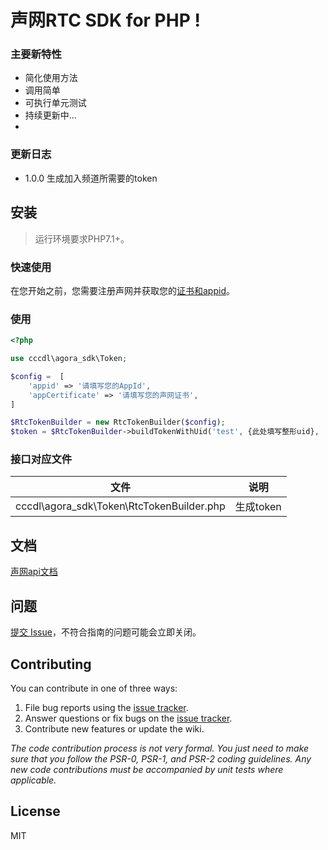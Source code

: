 # 声网RTC SDK for PHP  !

### 主要新特性

* 简化使用方法
* 调用简单
* 可执行单元测试
* 持续更新中...
*

### 更新日志

- 1.0.0 生成加入频道所需要的token

## 安装

> 运行环境要求PHP7.1+。

### 快速使用

在您开始之前，您需要注册声网并获取您的[证书和appid](https://console.agora.io/projects)。

### 使用

```php
<?php

use cccdl\agora_sdk\Token;

$config =  [
    'appid' => '请填写您的AppId',
    'appCertificate' => '请填写您的声网证书',
]

$RtcTokenBuilder = new RtcTokenBuilder($config);
$token = $RtcTokenBuilder->buildTokenWithUid('test', {此处填写整形uid},  {过期时间秒数});
```

### 接口对应文件

| 文件|说明|
| -------------------|------------|
| cccdl\agora_sdk\Token\RtcTokenBuilder.php|生成token|

## 文档

[声网api文档](https://docs.agora.io/cn/Video/landing-page?platform=RESTful)

## 问题

[提交 Issue](https://github.com/cccdl/agora_sdk/issues)，不符合指南的问题可能会立即关闭。

## Contributing

You can contribute in one of three ways:

1. File bug reports using the [issue tracker](https://github.com/cccdl/agora_sdk/issues).
2. Answer questions or fix bugs on the [issue tracker](https://github.com/cccdl/agora_sdk/issues).
3. Contribute new features or update the wiki.

_The code contribution process is not very formal. You just need to make sure that you follow the PSR-0, PSR-1, and
PSR-2 coding guidelines. Any new code contributions must be accompanied by unit tests where applicable._

## License

MIT